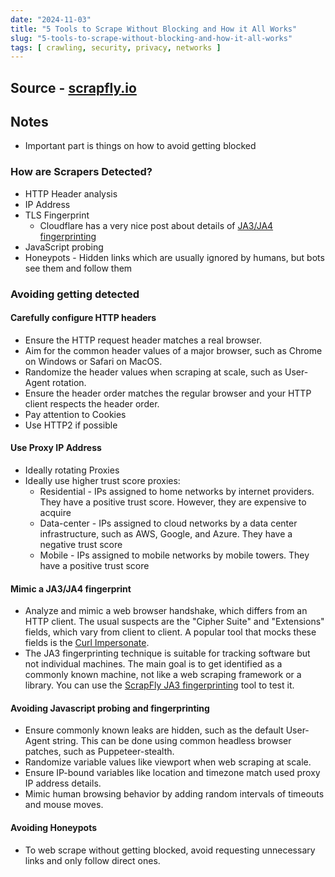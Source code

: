 ```yaml
---
date: "2024-11-03"
title: "5 Tools to Scrape Without Blocking and How it All Works"
slug: "5-tools-to-scrape-without-blocking-and-how-it-all-works"
tags: [ crawling, security, privacy, networks ]
---
```




## Source - [scrapfly.io][1]

## Notes
* Important part is things on how to avoid getting blocked

### How are Scrapers Detected?
* HTTP Header analysis
* IP Address
* TLS Fingerprint
  * Cloudflare has a very nice post about details of [JA3/JA4 fingerprinting][2]
* JavaScript probing
* Honeypots - Hidden links which are usually ignored by humans, but bots see them and follow them

### Avoiding getting detected

#### Carefully configure HTTP headers
* Ensure the HTTP request header matches a real browser.
* Aim for the common header values of a major browser, such as Chrome on Windows or Safari on MacOS.
* Randomize the header values when scraping at scale, such as User-Agent rotation.
* Ensure the header order matches the regular browser and your HTTP client respects the header order.
* Pay attention to Cookies
* Use HTTP2 if possible

#### Use Proxy IP Address
* Ideally rotating Proxies
* Ideally use higher trust score proxies:
  * Residential - IPs assigned to home networks by internet providers. They have a positive trust score. However, they are expensive to acquire
  * Data-center - IPs assigned to cloud networks by a data center infrastructure, such as AWS, Google, and Azure. They have a negative trust score
  * Mobile - IPs assigned to mobile networks by mobile towers. They have a positive trust score

#### Mimic a JA3/JA4 fingerprint
* Analyze and mimic a web browser handshake, which differs from an HTTP client. The usual suspects are the "Cipher Suite" and "Extensions" fields, which vary from client to client. A popular tool that mocks these fields is the [Curl Impersonate][3].
* The JA3 fingerprinting technique is suitable for tracking software but not individual machines. The main goal is to get identified as a commonly known machine, not like a web scraping framework or a library. You can use the [ScrapFly JA3 fingerprinting][4] tool to test it.

#### Avoiding Javascript probing and fingerprinting
* Ensure commonly known leaks are hidden, such as the default User-Agent string. This can be done using common headless browser patches, such as Puppeteer-stealth.
* Randomize variable values like viewport when web scraping at scale.
* Ensure IP-bound variables like location and timezone match used proxy IP address details.
* Mimic human browsing behavior by adding random intervals of timeouts and mouse moves.

#### Avoiding Honeypots
* To web scrape without getting blocked, avoid requesting unnecessary links and only follow direct ones.



   [1]: https://scrapfly.io/blog/how-to-scrape-without-getting-blocked-tutorial/
   [2]: https://developers.cloudflare.com/bots/concepts/ja3-ja4-fingerprint/
   [3]: https://github.com/lwthiker/curl-impersonate
   [4]: https://scrapfly.io/web-scraping-tools/ja3-fingerprint
